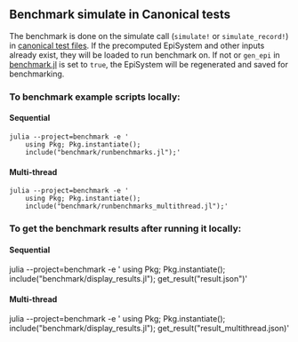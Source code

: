 ## Benchmark simulate in Canonical tests

The benchmark is done on the simulate call (`simulate!` or `simulate_record!`) in [canonical test files](../test/canonical/). If the precomputed EpiSystem and other inputs already exist, they will be loaded to run benchmark on. If not or `gen_epi` in [benchmark.jl](benchmark.jl]) is set to `true`, the EpiSystem will be regenerated and saved for benchmarking.

### To benchmark example scripts locally:

#### Sequential
```
julia --project=benchmark -e '
    using Pkg; Pkg.instantiate();
    include("benchmark/runbenchmarks.jl");'
```

#### Multi-thread
```
julia --project=benchmark -e '
    using Pkg; Pkg.instantiate();
    include("benchmark/runbenchmarks_multithread.jl");'
```

### To get the benchmark results after running it locally:

#### Sequential
julia --project=benchmark -e '
    using Pkg; Pkg.instantiate();
    include("benchmark/display_results.jl");
    get_result("result.json")'

#### Multi-thread
julia --project=benchmark -e '
    using Pkg; Pkg.instantiate();
    include("benchmark/display_results.jl");
    get_result("result_multithread.json)'
